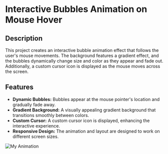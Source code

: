 # Interactive Bubbles Animation on Mouse Hover

## Description
This project creates an interactive bubble animation effect that follows the user's mouse movements. The background features a gradient effect, and the bubbles dynamically change size and color as they appear and fade out. Additionally, a custom cursor icon is displayed as the mouse moves across the screen.

## Features
- **Dynamic Bubbles:** Bubbles appear at the mouse pointer's location and gradually fade away.
- **Gradient Background:** A visually appealing gradient background that transitions smoothly between colors.
- **Custom Cursor:** A custom cursor icon is displayed, enhancing the interactive experience.
- **Responsive Design:** The animation and layout are designed to work on different screen sizes.

[//]: # (## Installation)

[//]: # (1. Clone the repository:)

[//]: # (   ```bash)

[//]: # (   git clone <repository-url>)

[//]: # (    ```)
   
![My Animation](./public/demo.gif)





